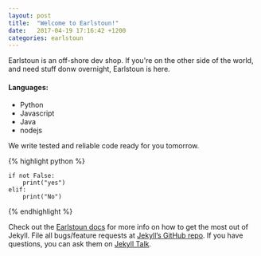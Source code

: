 ```yaml
---
layout: post
title:  "Welcome to Earlstoun!"
date:   2017-04-19 17:16:42 +1200
categories: earlstoun
---
```


Earlstoun is an off-shore dev shop. If you're on the other side of the world, and need stuff donw overnight, Earlstoun is here.

#### Languages:
 - Python
 - Javascript
 - Java
 - nodejs

We write tested and reliable code ready for you tomorrow.

{% highlight python %}

    if not False:
        print("yes")
    elif:
        print("No")

{% endhighlight %}

Check out the [Earlstoun docs][jekyll-docs] for more info on how to get the most out of Jekyll. File all bugs/feature requests at [Jekyll’s GitHub repo][jekyll-gh]. If you have questions, you can ask them on [Jekyll Talk][jekyll-talk].

[jekyll-docs]: https://jekyllrb.com/docs/home
[jekyll-gh]:   https://github.com/jekyll/jekyll
[jekyll-talk]: https://talk.jekyllrb.com/

